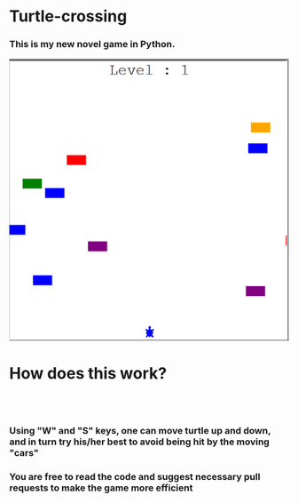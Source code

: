 # Turtle-crossing

### This is my new novel game in Python.

<img src = "game.png"></img>
<h1>How does this work?</h1>

<br></br>

<h3> Using "W" and "S" keys, one can move turtle up and down, and in turn try his/her best to avoid being hit by the moving "cars"</h3>


<h3> You are free to read the code and suggest necessary pull requests to make the game more efficient</h3>

